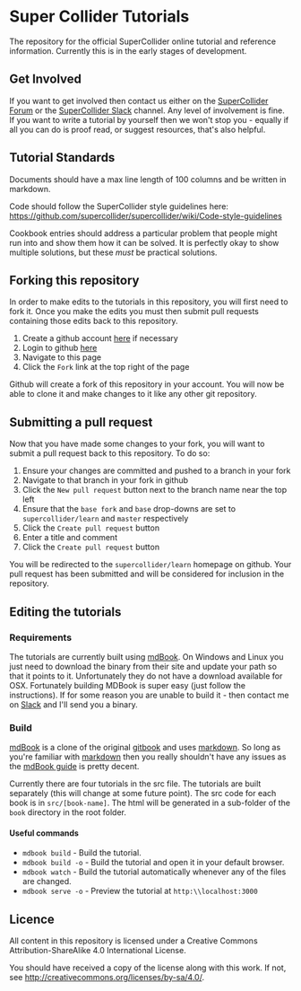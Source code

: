 # Super Collider Tutorials
The repository for the official SuperCollider online tutorial and reference information. Currently
this is in the early stages of development.

## Get Involved

If you want to get involved then contact us either on the [SuperCollider Forum][forum] or the
[SuperCollider Slack][slack] channel. Any level of involvement is fine. If you want to write a
tutorial by yourself then we won't stop you - equally if all you can do is proof read, or suggest
resources, that's also helpful.

## Tutorial Standards

Documents should have a max line length of 100 columns and be written in markdown.

Code should follow the SuperCollider style guidelines here:
https://github.com/supercollider/supercollider/wiki/Code-style-guidelines

Cookbook entries should address a particular problem that people might run into and show them how
it can be solved. It is perfectly okay to show multiple solutions, but these _must_ be practical
solutions.

## Forking this repository
In order to make edits to the tutorials in this repository, you will first need to fork it. Once you make the edits you must then submit pull requests containing those edits back to this repository.
1. Create a github account [here](https://github.com/join) if necessary
1. Login to github [here](https://github.com/login)
1. Navigate to this page
1. Click the `Fork` link at the top right of the page

Github will create a fork of this repository in your account. You will now be able to clone it and make changes to it like any other git repository.

## Submitting a pull request
Now that you have made some changes to your fork, you will want to submit a pull request back to this repository. To do so:
1. Ensure your changes are committed and pushed to a branch in your fork
1. Navigate to that branch in your fork in github
1. Click the `New pull request` button next to the branch name near the top left
1. Ensure that the `base fork` and `base` drop-downs are set to `supercollider/learn` and `master` respectively
1. Click the `Create pull request` button
1. Enter a title and comment
1. Click the `Create pull request` button

You will be redirected to the `supercollider/learn` homepage on github. Your pull request has been submitted and will be considered for inclusion in the repository.

## Editing the tutorials

### Requirements

The tutorials are currently built using [mdBook]. On Windows and Linux you just need to download
the binary from their site and update your path so that it points to it. Unfortunately they do not
have a download available for OSX. Fortunately building MDBook is super easy (just follow the
instructions). If for some reason you are unable to build it - then contact me on [Slack][slack]
and I'll send you a binary.

### Build

[mdBook] is a clone of the original [gitbook] and uses [markdown]. So long as you're familiar with
[markdown] then you really shouldn't have any issues as the [mdBook guide] is pretty decent.

Currently there are four tutorials in the src file. The tutorials are built separately (this will
change at some future point). The src code for each book is in ```src/[book-name]```. The html will
be generated in a sub-folder of the ```book``` directory in the root folder.

#### Useful commands

+ ```mdbook build``` - Build the tutorial.
+ ```mdbook build -o``` - Build the tutorial and open it in your default browser.
+ ```mdbook watch``` - Build the tutorial automatically whenever any of the
  files are changed.
+ ```mdbook serve -o``` - Preview the tutorial at ```http:\\localhost:3000```

## Licence

All content in this repository is licensed under a Creative Commons
Attribution-ShareAlike 4.0 International License.

You should have received a copy of the license along with this work.  If not,
see <http://creativecommons.org/licenses/by-sa/4.0/>.

[mdBook Guide]: https://rust-lang-nursery.github.io/mdBook/
[mdBook]: https://github.com/rust-lang-nursery/mdBook
[forum]: https://scsynth.org/
[slack]: https://join.slack.com/t/scsynth/shared_invite/enQtMzk3OTY3MzE0MTAyLWY1ZGE1MTJjYmI5NTRkZjFmNjZmNmYxOWI0NDZkNjdkMzdkNjgxNTJhZGVlOTEwYjdjMDY5OWM0ZTA4NWFiOGY
[gitbook]: https://toolchain.gitbook.com/
[markdown]: https://github.com/adam-p/markdown-here/wiki/Markdown-Cheatsheet
